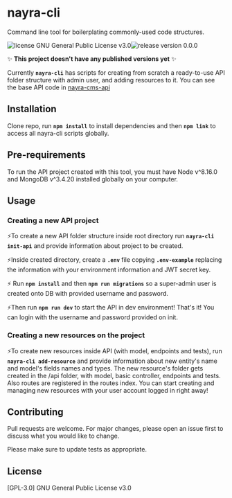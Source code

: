 # nayra-cli

Command line tool for boilerplating commonly-used code structures.

<img src="https://img.shields.io/badge/license-GPL--3-brightgreen" alt="license GNU General Public License v3.0"><img src="https://img.shields.io/badge/release-0.0.0-orange" alt="release version 0.0.0">

 :sparkles: **This project doesn't have any published versions yet** :sparkles:

Currently **```nayra-cli```** has scripts for creating from scratch a ready-to-use API folder structure with admin user, and adding resources to it. You can see the base API code in [nayra-cms-api](https://github.com/nayracoop/nayra-cms-api)

## Installation

Clone repo, run 
**`npm install`**
to install dependencies and then
**`npm link`** 
to access all nayra-cli scripts globally.

## Pre-requirements

To run the API project created with this tool, you must have Node v^8.16.0 and MongoDB v^3.4.20 installed globally on your computer. 

## Usage

### Creating a new API project
 :zap:To create a new API folder structure inside root directory run
**`nayra-cli init-api`**
and provide information about project to be created.

 :zap:Inside created directory, create a **`.env`** file copying **`.env-example`** replacing the information with your environment information and JWT secret key.
 
 :zap: Run **`npm install`** and then
**`npm run migrations`**
so a super-admin user is created onto DB with provided username and password.

 :zap:Then run
**`npm run dev`**
to start the API in dev environment! That's it! You can login with the username and password provided on init.

### Creating a new resources on the project
 :zap:To create new resources inside API (with model, endpoints and tests), run
**`nayra-cli add-resource`** and provide information about new entity's name and model's fields names and types. 
The new resource's folder gets created in the /api folder, with model, basic controller, endpoints and tests. Also routes are registered in the routes index. You can start creating and managing new resources with your user account logged in right away! 


## Contributing
Pull requests are welcome. For major changes, please open an issue first to discuss what you would like to change.

Please make sure to update tests as appropriate.

## License
[GPL-3.0] GNU General Public License v3.0
